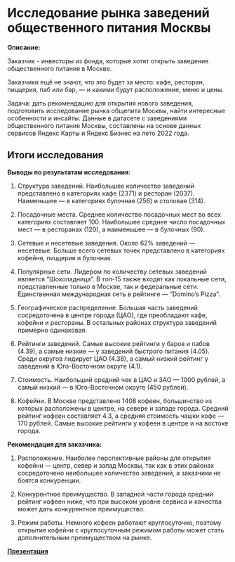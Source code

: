 # Исследование рынка заведений общественного питания Москвы

**Описание:**

Заказчик - инвесторы из фонда, которые хотят открыть заведение общественного питания в Москве. 

Заказчики ещё не знают, что это будет за место: кафе, ресторан, пиццерия, паб или бар, — и какими будут расположение, меню и цены.

Задача: дать рекомендацию для открытия нового заведения, подготовить исследование рынка общепита Москвы, найти интересные особенности и инсайты. Данные в датасете с заведениями общественного питания Москвы, составлены на основе данных сервисов Яндекс Карты и Яндекс Бизнес на лето 2022 года.

## Итоги исследования 

**Выводы по результатам исследования:**

1.	Структура заведений. Наибольшее количество заведений представлено в категориях кафе (2371) и ресторан (2037). Наименьшее — в категориях булочная (256) и столовая (314).
 
2.	Посадочные места. Среднее количество посадочных мест во всех категориях составляет 100. Наибольшее среднее число посадочных мест — в ресторанах (120), а наименьшее — в булочных (90).
 
3.	Сетевые и несетевые заведения. Около 62% заведений — несетевые. Больше всего сетевых точек представлено в категориях кофейня, пиццерия и булочная.
 
4.	Популярные сети. Лидером по количеству сетевых заведений является “Шоколадница”. В топ-15 также входят как локальные сети, представленные только в Москве, так и федеральные сети. Единственная международная сеть в рейтинге — “Domino’s Pizza”.
 
5.	Географическое распределение. Большая часть заведений сосредоточена в центре города (ЦАО), где преобладают кафе, кофейни и рестораны. В остальных районах структура заведений примерно одинаковая.
 
6.	Рейтинги заведений. Самые высокие рейтинги у баров и пабов (4.39), а самые низкие — у заведений быстрого питания (4.05). Среди округов лидирует ЦАО (4.38), а самый низкий рейтинг у заведений в Юго-Восточном округе (4.1).
 
7.	Стоимость. Наибольший средний чек в ЦАО и ЗАО — 1000 рублей, а самый низкий — в Юго-Восточном округе (450 рублей).
 
8.	Кофейни. В Москве представлено 1408 кофеен, большинство из которых расположены в центре, на севере и западе города. Средний рейтинг кофеен составляет 4.3, а средняя стоимость чашки кофе — 170 рублей. Самые высокие рейтинги у кофеен в центре и на востоке города.

**Рекомендация для заказчика:**

1.	Расположение. Наиболее перспективные районы для открытия кофейни — центр, север и запад Москвы, так как в этих районах сосредоточено наибольшее количество заведений, а заказчики не боятся конкуренции.
 
2.	Конкурентное преимущество. В западной части города средний рейтинг кофеен ниже, что при высоком уровне сервиса и качества может дать конкурентное преимущество.
 
3.	Режим работы. Немного кофеен работают круглосуточно, поэтому открытие кофейни с круглосуточным режимом работы может стать дополнительным преимуществом на рынке.

**[Презентация](https://drive.google.com/file/d/1HOKIjX0RMwYRAjMS6b0uHJY0WI9LE6lB/view?usp=drive_link)**

